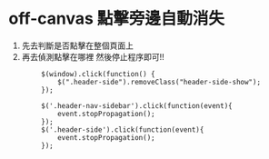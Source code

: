 # off-canvas 點擊旁邊自動消失

1. 先去判斷是否點擊在整個頁面上
2. 再去偵測點擊在哪裡 然後停止程序即可!!



```
        $(window).click(function() {
            $(".header-side").removeClass("header-side-show");
        });
        
        $('.header-nav-sidebar').click(function(event){
            event.stopPropagation();
        });
        $('.header-side').click(function(event){
            event.stopPropagation();
        });
```